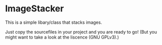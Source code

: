 # ImageStacker
This is a simple libary/class that stacks images.

Just copy the sourcefiles in your project and you are ready to go!
(But you might want to take a look at the liscence (GNU GPLv3).)
